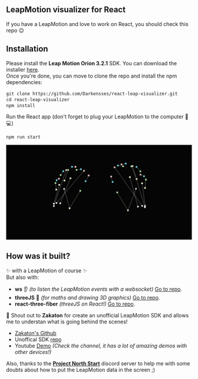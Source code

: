 ## LeapMotion visualizer for React

If you have a LeapMotion and love to work on React, you should check this repo :wink:

## Installation
Please install the **Leap Motion Orion 3.2.1** SDK. You can download the installer [here](https://developer.leapmotion.com/releases/leap-motion-orion-321).
<br>
Once you're done, you can move to clone the repo and install the npm dependencies:
```
git clone https://github.com/Darkensses/react-leap-visualizer.git
cd react-leap-visualizer
npm install
```
Run the React app (don't forget to plug your LeapMotion to the computer :electric_plug::computer:)
```
npm run start
```
![alt text](https://github.com/Darkensses/react-leap-visualizer/raw/master/preview.png "Preview")

## How was it built?
:sparkles: with a LeapMotion of course :sparkles:
<br>
But also with:
- **ws** :ear: *(to listen the LeapMotion events with a websocket)* [Go to repo](https://github.com/websockets/ws).
- **threeJS** :ice_cube: *(for maths and drawing 3D graphics)* [Go to repo](https://github.com/mrdoob/three.js/).
- **react-three-fiber** *(threeJS on React!)* [Go to repo](https://github.com/pmndrs/react-three-fiber).

:loudspeaker: Shout out to **Zakaton** for create an unofficial LeapMotion SDK and allows me to understan what is going behind the scenes!
- [Zakaton's Github](https://github.com/zakaton)
- Unoffical SDK [repo](https://github.com/zakaton/Leap-Motion-Web-SDK)
- Youtube [Demo](https://www.youtube.com/watch?v=Y2eo57Z4YWo) *(Check the channel, it has a lot of amazing demos with other devices!)*

Also, thanks to the [**Project North Start**](https://project-north-star.gitbook.io/project-north-star/) discord server to help me with some doubts about how to put the LeapMotion data in the screen ;)